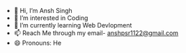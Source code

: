 - 👋 Hi, I’m Ansh Singh
- 👀 I’m interested in Coding
- 🌱 I’m currently learning Web Devlopment
- 📫 Reach Me through my email- anshpsr1122@gmail.com
- 😄 Pronouns: He

<!---
psrclown/psrclown is a ✨ special ✨ repository because its `README.md` (this file) appears on your GitHub profile.
You can click the Preview link to take a look at your changes.
--->
